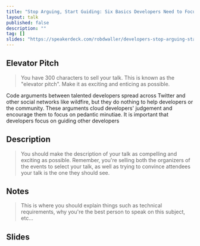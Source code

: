 ```yaml
---
title: "Stop Arguing, Start Guiding: Six Basics Developers Need to Focus On"
layout: talk
published: false
description: ""
tag: []
slides: "https://speakerdeck.com/robdwaller/developers-stop-arguing-start-guiding"
---
```

## Elevator Pitch
> You have 300 characters to sell your talk. This is known as the "elevator pitch". Make it as exciting and enticing as possible.

Code arguments between talented developers spread across Twitter and other social networks like wildfire, but they do nothing to help developers or the community. These arguments cloud developers' judgement and encourage them to focus on pedantic minutiae. It is important that developers focus on guiding other developers 

## Description
> You should make the description of your talk as compelling and exciting as possible. Remember, you're selling both the organizers of the events to select your talk, as well as trying to convince attendees your talk is the one they should see.

## Notes
> This is where you should explain things such as technical requirements, why you're the best person to speak on this subject, etc...

## Slides

<script async class="speakerdeck-embed" data-id="96b9c091f9bd4e31825f6b95155be0ca" data-ratio="1.77777777777778" src="//speakerdeck.com/assets/embed.js"></script>
